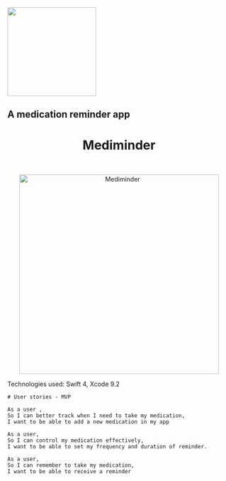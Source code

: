 <img src="https://github.com/serenahathi/mediminder/blob/making-readme/RoundedIcon.png" height="200" weight="200" >

## A medication reminder app

<h1 align="center"> Mediminder </h1> <br>
<p align="center">
  <a>
    <img alt="Mediminder" title="Mediminder" src="https://github.com/serenahathi/mediminder/blob/making-readme/RoundedIcon.png" width="450">
  </a>
</p>


Technologies used: Swift 4, Xcode 9.2

```
# User stories - MVP

As a user ,
So I can better track when I need to take my medication,
I want to be able to add a new medication in my app

As a user,
So I can control my medication effectively,
I want to be able to set my frequency and duration of reminder.

As a user,
So I can remember to take my medication,
I want to be able to receive a reminder
```
